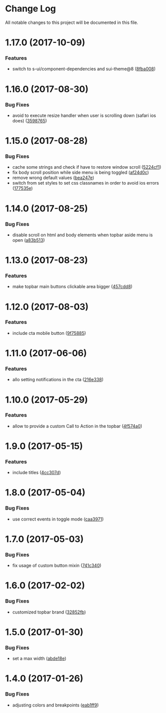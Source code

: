 # Change Log

All notable changes to this project will be documented in this file.

<a name="1.17.0"></a>
# 1.17.0 (2017-10-09)


### Features

* switch to s-ui/component-dependencies and sui-theme@8 ([8fba008](https://github.com/SUI-Components/sui-components/commit/8fba008))



<a name="1.16.0"></a>
# 1.16.0 (2017-08-30)


### Bug Fixes

* avoid to execute resize handler when user is scrolling down (safari ios does) ([3598765](https://github.com/SUI-Components/sui-components/commit/3598765))



<a name="1.15.0"></a>
# 1.15.0 (2017-08-28)


### Bug Fixes

* cache some strings and check if have to restore window scroll ([5224cf1](https://github.com/SUI-Components/sui-components/commit/5224cf1))
* fix body scroll position while side menu is being toggled ([af24d0c](https://github.com/SUI-Components/sui-components/commit/af24d0c))
* remove wrong default values ([bea247e](https://github.com/SUI-Components/sui-components/commit/bea247e))
* switch from set styles to set css classnames in order to avoid ios errors ([177535e](https://github.com/SUI-Components/sui-components/commit/177535e))



<a name="1.14.0"></a>
# 1.14.0 (2017-08-25)


### Bug Fixes

* disable scroll on html and body elements when topbar aside menu is open ([a83b513](https://github.com/SUI-Components/sui-components/commit/a83b513))



<a name="1.13.0"></a>
# 1.13.0 (2017-08-23)


### Features

* make topbar main buttons clickable area bigger ([457cdd8](https://github.com/SUI-Components/sui-components/commit/457cdd8))



<a name="1.12.0"></a>
# 1.12.0 (2017-08-03)


### Features

* include cta mobile button ([9f75885](https://github.com/SUI-Components/sui-components/commit/9f75885))



<a name="1.11.0"></a>
# 1.11.0 (2017-06-06)


### Features

* allo setting notifications in the cta ([216e338](https://github.com/SUI-Components/sui-components/commit/216e338))



<a name="1.10.0"></a>
# 1.10.0 (2017-05-29)


### Features

* allow to provide a custom Call to Action in the topbar ([4f574a0](https://github.com/SUI-Components/sui-components/commit/4f574a0))



<a name="1.9.0"></a>
# 1.9.0 (2017-05-15)


### Features

* include titles ([4cc307d](https://github.com/SUI-Components/sui-components/commit/4cc307d))



<a name="1.8.0"></a>
# 1.8.0 (2017-05-04)


### Bug Fixes

* use correct events in toggle mode ([caa3971](https://github.com/SUI-Components/sui-components/commit/caa3971))



<a name="1.7.0"></a>
# 1.7.0 (2017-05-03)


### Bug Fixes

* fix usage of custom button mixin ([741c340](https://github.com/SUI-Components/sui-components/commit/741c340))



<a name="1.6.0"></a>
# 1.6.0 (2017-02-02)


### Bug Fixes

* customized topbar brand ([32852fb](https://github.com/SUI-Components/sui-components/commit/32852fb))



<a name="1.5.0"></a>
# 1.5.0 (2017-01-30)


### Bug Fixes

* set a max width ([abde18e](https://github.com/SUI-Components/sui-components/commit/abde18e))



<a name="1.4.0"></a>
# 1.4.0 (2017-01-26)


### Bug Fixes

* adjusting colors and breakpoints ([eab1ff9](https://github.com/SUI-Components/sui-components/commit/eab1ff9))



